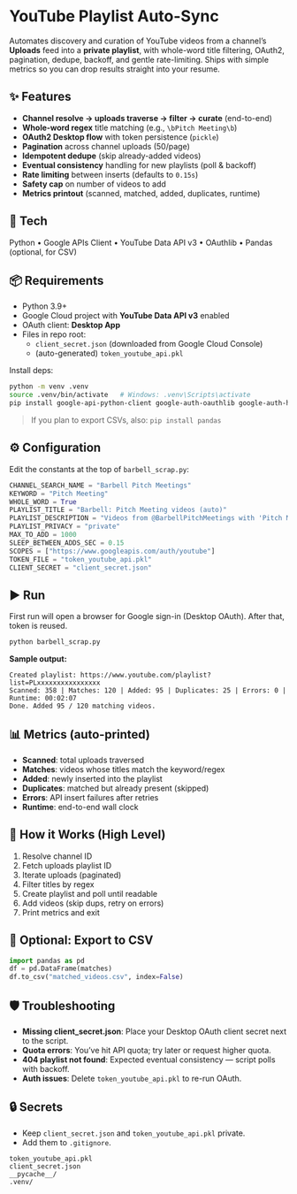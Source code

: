 # YouTube Playlist Auto-Sync

Automates discovery and curation of YouTube videos from a channel’s **Uploads** feed into a **private playlist**, with whole-word title filtering, OAuth2, pagination, dedupe, backoff, and gentle rate-limiting. Ships with simple metrics so you can drop results straight into your resume.

## ✨ Features

- **Channel resolve → uploads traverse → filter → curate** (end-to-end)
- **Whole-word regex** title matching (e.g., `\bPitch Meeting\b`)
- **OAuth2 Desktop flow** with token persistence (`pickle`)
- **Pagination** across channel uploads (50/page)
- **Idempotent dedupe** (skip already-added videos)
- **Eventual consistency** handling for new playlists (poll & backoff)
- **Rate limiting** between inserts (defaults to `0.15s`)
- **Safety cap** on number of videos to add
- **Metrics printout** (scanned, matched, added, duplicates, runtime)

## 🧰 Tech

Python • Google APIs Client • YouTube Data API v3 • OAuthlib • Pandas (optional, for CSV)

## 📦 Requirements

- Python 3.9+  
- Google Cloud project with **YouTube Data API v3** enabled  
- OAuth client: **Desktop App**  
- Files in repo root:
  - `client_secret.json` (downloaded from Google Cloud Console)
  - (auto-generated) `token_youtube_api.pkl`

Install deps:

```bash
python -m venv .venv
source .venv/bin/activate   # Windows: .venv\Scripts\activate
pip install google-api-python-client google-auth-oauthlib google-auth-httplib2
```

> If you plan to export CSVs, also: `pip install pandas`

## ⚙️ Configuration

Edit the constants at the top of `barbell_scrap.py`:

```python
CHANNEL_SEARCH_NAME = "Barbell Pitch Meetings"
KEYWORD = "Pitch Meeting"
WHOLE_WORD = True
PLAYLIST_TITLE = "Barbell: Pitch Meeting videos (auto)"
PLAYLIST_DESCRIPTION = "Videos from @BarbellPitchMeetings with 'Pitch Meeting' in the title."
PLAYLIST_PRIVACY = "private"
MAX_TO_ADD = 1000
SLEEP_BETWEEN_ADDS_SEC = 0.15
SCOPES = ["https://www.googleapis.com/auth/youtube"]
TOKEN_FILE = "token_youtube_api.pkl"
CLIENT_SECRET = "client_secret.json"
```

## ▶️ Run

First run will open a browser for Google sign-in (Desktop OAuth). After that, token is reused.

```bash
python barbell_scrap.py
```

**Sample output:**
```
Created playlist: https://www.youtube.com/playlist?list=PLxxxxxxxxxxxxxxxx
Scanned: 358 | Matches: 120 | Added: 95 | Duplicates: 25 | Errors: 0 | Runtime: 00:02:07
Done. Added 95 / 120 matching videos.
```

## 📊 Metrics (auto-printed)

- **Scanned**: total uploads traversed
- **Matches**: videos whose titles match the keyword/regex
- **Added**: newly inserted into the playlist
- **Duplicates**: matched but already present (skipped)
- **Errors**: API insert failures after retries
- **Runtime**: end-to-end wall clock

## 🧩 How it Works (High Level)

1. Resolve channel ID  
2. Fetch uploads playlist ID  
3. Iterate uploads (paginated)  
4. Filter titles by regex  
5. Create playlist and poll until readable  
6. Add videos (skip dups, retry on errors)  
7. Print metrics and exit

## 🧪 Optional: Export to CSV

```python
import pandas as pd
df = pd.DataFrame(matches)
df.to_csv("matched_videos.csv", index=False)
```

## 🛡️ Troubleshooting

- **Missing client_secret.json**: Place your Desktop OAuth client secret next to the script.
- **Quota errors**: You’ve hit API quota; try later or request higher quota.
- **404 playlist not found**: Expected eventual consistency — script polls with backoff.
- **Auth issues**: Delete `token_youtube_api.pkl` to re-run OAuth.

## 🔒 Secrets

- Keep `client_secret.json` and `token_youtube_api.pkl` private.  
- Add them to `.gitignore`.

```
token_youtube_api.pkl
client_secret.json
__pycache__/
.venv/
```

